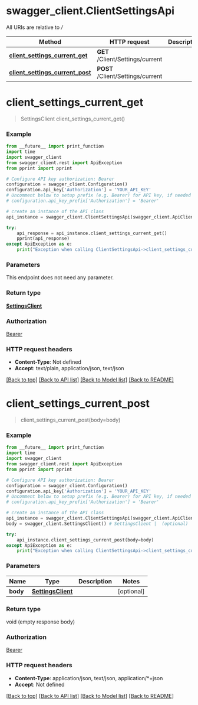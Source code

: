 # swagger_client.ClientSettingsApi

All URIs are relative to */*

Method | HTTP request | Description
------------- | ------------- | -------------
[**client_settings_current_get**](ClientSettingsApi.md#client_settings_current_get) | **GET** /Client/Settings/current | 
[**client_settings_current_post**](ClientSettingsApi.md#client_settings_current_post) | **POST** /Client/Settings/current | 

# **client_settings_current_get**
> SettingsClient client_settings_current_get()



### Example
```python
from __future__ import print_function
import time
import swagger_client
from swagger_client.rest import ApiException
from pprint import pprint

# Configure API key authorization: Bearer
configuration = swagger_client.Configuration()
configuration.api_key['Authorization'] = 'YOUR_API_KEY'
# Uncomment below to setup prefix (e.g. Bearer) for API key, if needed
# configuration.api_key_prefix['Authorization'] = 'Bearer'

# create an instance of the API class
api_instance = swagger_client.ClientSettingsApi(swagger_client.ApiClient(configuration))

try:
    api_response = api_instance.client_settings_current_get()
    pprint(api_response)
except ApiException as e:
    print("Exception when calling ClientSettingsApi->client_settings_current_get: %s\n" % e)
```

### Parameters
This endpoint does not need any parameter.

### Return type

[**SettingsClient**](SettingsClient.md)

### Authorization

[Bearer](../README.md#Bearer)

### HTTP request headers

 - **Content-Type**: Not defined
 - **Accept**: text/plain, application/json, text/json

[[Back to top]](#) [[Back to API list]](../README.md#documentation-for-api-endpoints) [[Back to Model list]](../README.md#documentation-for-models) [[Back to README]](../README.md)

# **client_settings_current_post**
> client_settings_current_post(body=body)



### Example
```python
from __future__ import print_function
import time
import swagger_client
from swagger_client.rest import ApiException
from pprint import pprint

# Configure API key authorization: Bearer
configuration = swagger_client.Configuration()
configuration.api_key['Authorization'] = 'YOUR_API_KEY'
# Uncomment below to setup prefix (e.g. Bearer) for API key, if needed
# configuration.api_key_prefix['Authorization'] = 'Bearer'

# create an instance of the API class
api_instance = swagger_client.ClientSettingsApi(swagger_client.ApiClient(configuration))
body = swagger_client.SettingsClient() # SettingsClient |  (optional)

try:
    api_instance.client_settings_current_post(body=body)
except ApiException as e:
    print("Exception when calling ClientSettingsApi->client_settings_current_post: %s\n" % e)
```

### Parameters

Name | Type | Description  | Notes
------------- | ------------- | ------------- | -------------
 **body** | [**SettingsClient**](SettingsClient.md)|  | [optional] 

### Return type

void (empty response body)

### Authorization

[Bearer](../README.md#Bearer)

### HTTP request headers

 - **Content-Type**: application/json, text/json, application/*+json
 - **Accept**: Not defined

[[Back to top]](#) [[Back to API list]](../README.md#documentation-for-api-endpoints) [[Back to Model list]](../README.md#documentation-for-models) [[Back to README]](../README.md)

